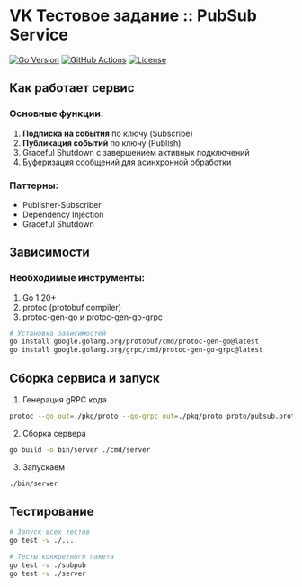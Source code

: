 # VK Тестовое задание :: PubSub Service

[![Go Version](https://img.shields.io/badge/go-1.20+-00ADD8?style=flat-square&logo=go)](https://golang.org/dl/)
[![GitHub Actions](https://img.shields.io/github/actions/workflow/status/mirotvoretts/vk_test_task/go.yml?style=flat-square&logo=github-actions&label=build)](https://github.com/mirotvoretts/vk_test_task/actions)
[![License](https://img.shields.io/badge/license-MIT-blue?style=flat-square)](LICENSE)

## Как работает сервис

### Основные функции:
1. **Подписка на события** по ключу (Subscribe)
2. **Публикация событий** по ключу (Publish)
3. Graceful Shutdown с завершением активных подключений
4. Буферизация сообщений для асинхронной обработки

### Паттерны:
- Publisher-Subscriber
- Dependency Injection
- Graceful Shutdown

## Зависимости

### Необходимые инструменты:
1. Go 1.20+
2. protoc (protobuf compiler)
3. protoc-gen-go и protoc-gen-go-grpc

```bash
# Установка зависимостей
go install google.golang.org/protobuf/cmd/protoc-gen-go@latest
go install google.golang.org/grpc/cmd/protoc-gen-go-grpc@latest
```

## Сборка сервиса и запуск

1. Генерация gRPC кода

```bash
protoc --go_out=./pkg/proto --go-grpc_out=./pkg/proto proto/pubsub.proto
```

2. Сборка сервера

```bash
go build -o bin/server ./cmd/server
```

3. Запускаем

```bash
./bin/server
```

## Тестирование

```bash
# Запуск всех тестов
go test -v ./...

# Тесты конкретного пакета
go test -v ./subpub
go test -v ./server
```

